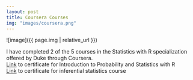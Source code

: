 ```yaml
---
layout: post
title: Coursera Courses 
img: "images/coursera.png"
---
```


![image]({{ page.img | relative_url }})

I have completed 2 of the 5 courses in the Statistics with R specialization offered by Duke through Coursera.
<br>
[Link](https://coursera.org/share/15813dbbc14f2ae04c92dd04564efbd2) to certificate for Introduction to Probability and Statistics with R
<br>
[Link](https://coursera.org/share/4190861bf291342761f80006a626995f) to certificate for inferential statistics course
